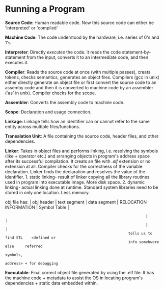 # Running a Program

**Source Code**: Human readable code. Now this source code can either be 'interpreted' or 'compiled'

**Machine Code**: The code understood by the hardware, i.e. series of 0's and 1's.

**Interpreter**: Directly _executes_ the code. It reads the code statement-by-statement from the input, converts it to an intermediate code, and then executes it.

**Compiler**: Reads the source code at once (with multiple passes), creats tokens, checks semantics, generates an object files. Compilers (gcc in unix) either directly generate an object file or first convert the source code to an assemby code and then it is converted to machine code by an assembler ('as' in unix). Compiler checks for the scope.

**Assembler**: Converts the assembly code to machine code.

**Scope**: Declaration and usage connection.

**Linkage**: Linkage tells how an identifier can or cannot refer to the same entity across multiple files/functions.

**Transalation Unit**: A file containing the source code, header files, and other dependencies. 

**Linker**: Takes in object files and performs linking, i.e. resolving the symbols (like + operator etc.) and arranging objects in program's address space after its successful compilation. It creats an file with _.elf_ extension or no extension at all. Compiler checks for the correctness of the variable declaration. Linker finds the declaration and resolves the value of the identifier. 
          1. static linking- result of linker copying all the library routines used in program into executable image. More disk space.
          2. dynamic linking- actual linking done at runtime. Standard system libraries need to be stored in only one location. Less memory.

obj file has: | obj header | text segment | data segment | RELOCATION INFORMATION | Symbol Table | 

                                                                    |                    |
                                                                    |                    |
                                                            tells us to find STL    <defined or
                                                            info somehwere else     referred 
                                                                                    symbols, 
                                                                                    address> + for debugging

**Executable**: Final correct object file generated by using the .elf file. It has the machine code + metadata to assist the OS in locating program's dependencies + static data embedded within.
